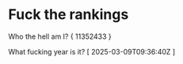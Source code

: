 # Fuck the rankings

Who the hell am I?
{ 11352433 }

What fucking year is it?
[ 2025-03-09T09:36:40Z ]
